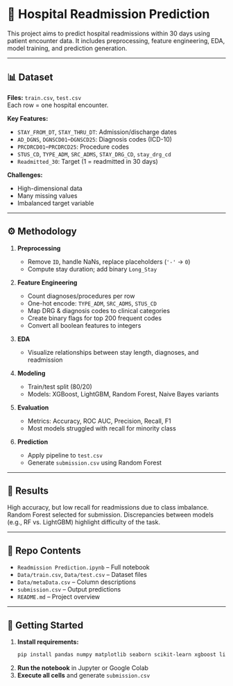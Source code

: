 # 🏥 Hospital Readmission Prediction

This project aims to predict hospital readmissions within 30 days using patient encounter data. It includes preprocessing, feature engineering, EDA, model training, and prediction generation.

---

## 📊 Dataset

**Files:** `train.csv`, `test.csv`  
Each row = one hospital encounter.

**Key Features:**
- `STAY_FROM_DT`, `STAY_THRU_DT`: Admission/discharge dates  
- `AD_DGNS`, `DGNSCD01`–`DGNSCD25`: Diagnosis codes (ICD-10)  
- `PRCDRCD01`–`PRCDRCD25`: Procedure codes  
- `STUS_CD`, `TYPE_ADM`, `SRC_ADMS`, `STAY_DRG_CD`, `stay_drg_cd`  
- `Readmitted_30`: Target (1 = readmitted in 30 days)

**Challenges:**  
- High-dimensional data  
- Many missing values  
- Imbalanced target variable

---

## ⚙️ Methodology

1. **Preprocessing**
   - Remove `ID`, handle NaNs, replace placeholders (`'-'` → `0`)
   - Compute stay duration; add binary `Long_Stay`

2. **Feature Engineering**
   - Count diagnoses/procedures per row  
   - One-hot encode: `TYPE_ADM`, `SRC_ADMS`, `STUS_CD`  
   - Map DRG & diagnosis codes to clinical categories  
   - Create binary flags for top 200 frequent codes  
   - Convert all boolean features to integers

3. **EDA**
   - Visualize relationships between stay length, diagnoses, and readmission

4. **Modeling**
   - Train/test split (80/20)  
   - Models: XGBoost, LightGBM, Random Forest, Naive Bayes variants

5. **Evaluation**
   - Metrics: Accuracy, ROC AUC, Precision, Recall, F1  
   - Most models struggled with recall for minority class

6. **Prediction**
   - Apply pipeline to `test.csv`  
   - Generate `submission.csv` using Random Forest

---

## 🧪 Results

High accuracy, but low recall for readmissions due to class imbalance. Random Forest selected for submission. Discrepancies between models (e.g., RF vs. LightGBM) highlight difficulty of the task.

---

## 📁 Repo Contents

- `Readmission Prediction.ipynb` – Full notebook  
- `Data/train.csv`, `Data/test.csv` – Dataset files  
- `Data/metaData.csv` – Column descriptions  
- `submission.csv` – Output predictions  
- `README.md` – Project overview

---

## 🚀 Getting Started

1. **Install requirements:**
   ```bash
   pip install pandas numpy matplotlib seaborn scikit-learn xgboost lightgbm
   ```
2. **Run the notebook** in Jupyter or Google Colab  
3. **Execute all cells** and generate `submission.csv`
